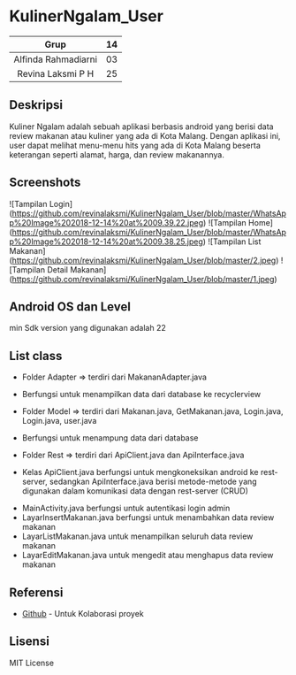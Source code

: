 # KulinerNgalam_User

| Grup | 14 |
| :---------------:   | :---------------:|
| Alfinda Rahmadiarni | 03 |
| Revina Laksmi P H   | 25 |

## Deskripsi
Kuliner Ngalam adalah sebuah aplikasi berbasis android yang berisi data review makanan atau kuliner yang ada di Kota Malang. Dengan aplikasi ini, user dapat melihat menu-menu hits yang ada di Kota Malang beserta keterangan seperti alamat, harga, dan review makanannya. 

## Screenshots
![Tampilan Login] (https://github.com/revinalaksmi/KulinerNgalam_User/blob/master/WhatsApp%20Image%202018-12-14%20at%2009.39.22.jpeg)
![Tampilan Home] (https://github.com/revinalaksmi/KulinerNgalam_User/blob/master/WhatsApp%20Image%202018-12-14%20at%2009.38.25.jpeg)
![Tampilan List Makanan] (https://github.com/revinalaksmi/KulinerNgalam_User/blob/master/2.jpeg)
![Tampilan Detail Makanan] (https://github.com/revinalaksmi/KulinerNgalam_User/blob/master/1.jpeg)

## Android OS dan Level
min Sdk version yang digunakan adalah 22

## List class
+ Folder Adapter => terdiri dari MakananAdapter.java
- Berfungsi untuk menampilkan data dari database ke recyclerview
+ Folder Model => terdiri dari Makanan.java, GetMakanan.java, Login.java, Login.java, user.java
- Berfungsi untuk menampung data dari database
+ Folder Rest => terdiri dari ApiClient.java dan ApiInterface.java
- Kelas ApiClient.java berfungsi untuk mengkoneksikan android ke rest-server, sedangkan ApiInterface.java berisi metode-metode yang digunakan dalam komunikasi data dengan rest-server (CRUD) 
+ MainActivity.java berfungsi untuk autentikasi login admin
+ LayarInsertMakanan.java berfungsi untuk menambahkan data review makanan
+ LayarListMakanan.java untuk menampilkan seluruh data review makanan
+ LayarEditMakanan.java untuk mengedit atau menghapus data review makanan

## Referensi
* [Github](https://github.com/) - Untuk Kolaborasi proyek

## Lisensi
MIT License
